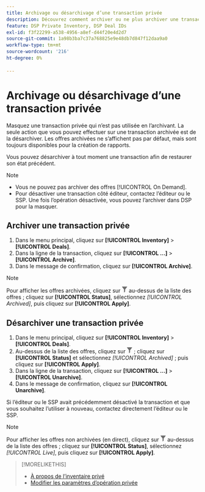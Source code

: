 ```yaml
---
title: Archivage ou désarchivage d’une transaction privée
description: Découvrez comment archiver ou ne plus archiver une transaction privée.
feature: DSP Private Inventory, DSP Deal IDs
exl-id: f3f22299-a538-4956-a8ef-d44f20e4d2d7
source-git-commit: 1a98b3ba7c37a768825e9e48db7d847f12daa9a0
workflow-type: tm+mt
source-wordcount: '216'
ht-degree: 0%

---
```


# Archivage ou désarchivage d’une transaction privée

Masquez une transaction privée qui n’est pas utilisée en l’archivant. La seule action que vous pouvez effectuer sur une transaction archivée est de la désarchiver. Les offres archivées ne s’affichent pas par défaut, mais sont toujours disponibles pour la création de rapports.

Vous pouvez désarchiver à tout moment une transaction afin de restaurer son état précédent.

>[!NOTE]
>
>* Vous ne pouvez pas archiver des offres [!UICONTROL On Demand].
>* Pour désactiver une transaction côté éditeur, contactez l’éditeur ou le SSP. Une fois l’opération désactivée, vous pouvez l’archiver dans DSP pour la masquer.

## Archiver une transaction privée

1. Dans le menu principal, cliquez sur **[!UICONTROL Inventory]** > **[!UICONTROL Deals]**.
1. Dans la ligne de la transaction, cliquez sur **[!UICONTROL ...]** > **[!UICONTROL Archive]**.
1. Dans le message de confirmation, cliquez sur **[!UICONTROL Archive]**.

>[!NOTE]
>
>Pour afficher les offres archivées, cliquez sur ![Filtrer](/help/dsp/assets/filter.png) au-dessus de la liste des offres ; cliquez sur **[!UICONTROL Status]**, sélectionnez *[!UICONTROL Archived]*, puis cliquez sur **[!UICONTROL Apply]**.<!-- Verify the text to apply the filter(s).)-->

## Désarchiver une transaction privée

1. Dans le menu principal, cliquez sur **[!UICONTROL Inventory]** > **[!UICONTROL Deals]**.
1. Au-dessus de la liste des offres, cliquez sur ![Filtrer](/help/dsp/assets/filter.png) ; cliquez sur **[!UICONTROL Status]** et sélectionnez *[!UICONTROL Archived]* ; puis cliquez sur **[!UICONTROL Apply]**.<!-- Verify the text to apply the filter(s).)-->
1. Dans la ligne de la transaction, cliquez sur **[!UICONTROL ...]** > **[!UICONTROL Unarchive]**.
1. Dans le message de confirmation, cliquez sur **[!UICONTROL Unarchive]**.

Si l’éditeur ou le SSP avait précédemment désactivé la transaction et que vous souhaitez l’utiliser à nouveau, contactez directement l’éditeur ou le SSP.

>[!NOTE]
>
>Pour afficher les offres non archivées (en direct), cliquez sur ![Filtrer](/help/dsp/assets/filter.png) au-dessus de la liste des offres ; cliquez sur **[!UICONTROL Status]**, sélectionnez *[!UICONTROL Live]*, puis cliquez sur **[!UICONTROL Apply]**.<!-- Verify the text to apply the filter(s).)-->

>[!MORELIKETHIS]
>
>* [À propos de l’inventaire privé](private-inventory-about.md)
>* [Modifier les paramètres d’opération privée](/help/dsp/inventory/deal-id-edit.md)
